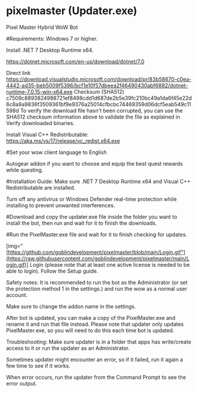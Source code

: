 # pixelmaster (Updater.exe)
Pixel Master Hybrid WoW Bot 


#Requirements:
Windows 7 or higher.

Install .NET 7 Desktop Runtime x64.

https://dotnet.microsoft.com/en-us/download/dotnet/7.0

Direct link
https://download.visualstudio.microsoft.com/download/pr/83b58670-c0ea-4442-ad35-beb5009f5396/bcf1e10f57dbeea2f46490430abf6882/dotnet-runtime-7.0.15-win-x64.exe
Checksum (SHA512)
c7509c8893824988721ef8498cdd1d687de2b5e39fc210bc49a1da6f45e22d6c8a9a9836f3509361bf9e9376a25014cfbcbc74469359d06dcf5eab549c11598d
To verify the download file hasn't been corrupted, you can use the SHA512 checksum information above to validate the file as explained in Verify downloaded binaries.



Install Visual C++ Redistributable: https://aka.ms/vs/17/release/vc_redist.x64.exe


#Set your wow client language to English

Autogear addon if you want to choose and equip the best quest rewards while questing.

#Installation Guide:
Make sure .NET 7 Desktop Runtime x64 and Visual C++ Redistributable are installed.

Turn off any antivirus or Windows Defender real-time protection while installing to prevent unwanted interferences.

#Download and copy the updater.exe file inside the folder you want to install the bot, then run and wait for it to finish the downloads.

#Run the PixelMaster.exe file and wait for it to finish checking for updates.

[img="[https://github.com/goblindevelopment/pixelmaster/blob/main/Login.gif"](https://raw.githubusercontent.com/goblindevelopment/pixelmaster/main/Login.gif)]
Login (please note that at least one active license is needed to be able to login).
Follow the Setup guide.

Safety notes:
It is recommended to run the bot as the Administrator (or set the protection method 1 in the settings.) and run the wow as a normal user account.

Make sure to change the addon name in the settings.

After bot is updated, you can make a copy of the PixelMaster.exe and rename it and run that file instead. Please note that updater only updates PixelMaster.exe, so you will need to do this each time bot is updated.

Troubleshooting:
Make sure updater is in a folder that apps has write/create access to it or run the updater as an Administrator.

Sometimes updater might encounter an error, so if it failed, run it again a few time to see if it works.

When error occurs, run the updater from the Command Prompt to see the error output.
